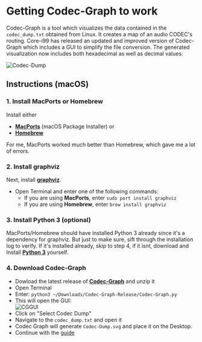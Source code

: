 # Getting Codec-Graph to work
Codec-Graph is a tool which visualizes the data contained in the `codec_dump.txt` obtained from Linux. It creates a map of an audio CODEC's routing. Core-i99 has released an updated and improved version of Codec-Graph which includes a GUI to simplify the file conversion. The generated visualization now includes both hexadecimal as well as decimal values:

![Codec-Dump](https://user-images.githubusercontent.com/76865553/213944003-89744984-4df5-473c-8ae5-1b4d948a7d38.svg)

## Instructions (macOS)

### 1. Install MacPorts or Homebrew
Install either 

- [**MacPorts**](https://www.macports.org/install.php) (macOS Package Installer) or 
- [**Homebrew**](https://brew.sh/)

For me, MacPorts worked much better than Homebrew, which gave me a lot of errors.

### 2. Install graphviz
Next, install [**graphviz**](https://graphviz.org/).

- Open Terminal and enter one of the following commands:
	- If you are using **MacPorts**, enter `sudo port install graphviz`
	- If you are using **Homebrew**, enter `brew install graphviz` 

### 3. Install Python 3 (optional)
MacPorts/Homebrew should have installed Python 3 already since it's a dependency for graphviz. But just to make sure, sift through the installation log to verify. If it's installed already, skip to step 4, if it isnt, download and Install [**Python 3**](https://www.python.org/downloads/) yourself.

### 4. Download Codec-Graph
- Dowload the latest release of [**Codec-Graph**](https://github.com/Core-i99/Codec-Graph/releases) and unzip it
- Open Terminal 
- Enter: `python3 ~/Downloads/Codec-Graph-Release/Codec-Graph.py`
- This will open the GUI:</br> ![CGGUI](https://user-images.githubusercontent.com/76865553/213944025-ee8a9f97-e560-47fa-87c4-871324a6d40b.png)
- Click on "Select Codec Dump"
- Navigate to the `codec_dump.txt` and open it
- Codec Graph will generate `Codec-Dump.svg` and place it on the Desktop.
- Continue with the [guide](https://github.com/5T33Z0/AppleALC-Guides/blob/main/AppleALC_Layout-ID/README.md#converting-the-codec-dump)
